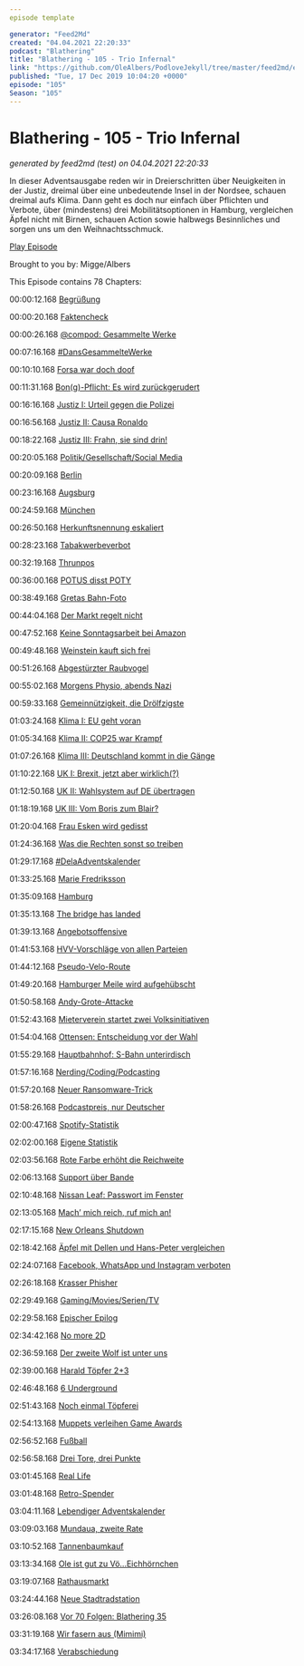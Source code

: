 ```yaml
---
episode template

generator: "Feed2Md"
created: "04.04.2021 22:20:33"
podcast: "Blathering"
title: "Blathering - 105 - Trio Infernal"
link: "https://github.com/OleAlbers/PodloveJekyll/tree/master/feed2md/example/export/seasons/4/2019/12/Blathering___105___Trio_Infernal.md"
published: "Tue, 17 Dec 2019 10:04:20 +0000"
episode: "105"
Season: "105"
---
```


# Blathering - 105 - Trio Infernal
_generated by feed2md (test) on 04.04.2021 22:20:33_

In dieser Adventsausgabe reden wir in Dreierschritten über Neuigkeiten in der Justiz, dreimal über eine unbedeutende Insel in der Nordsee, schauen dreimal aufs Klima. Dann geht es doch nur einfach über Pflichten und Verbote, über (mindestens) drei Mobilitätsoptionen in Hamburg, vergleichen Äpfel nicht mit Birnen, schauen Action sowie halbwegs Besinnliches und sorgen uns um den Weihnachtsschmuck.

[Play Episode](https://www.blathering.de/podlove/file/1053/s/feed/c/mp3/blathering_105.mp3)

Brought to you by: Migge/Albers

This Episode contains 78 Chapters:


00:00:12.168 [Begrüßung]()

00:00:20.168 [Faktencheck]()

00:00:26.168 [@compod: Gesammelte Werke](https://twitter.com/search?q=(from%3Acompod)%20(%40blathering_pod)%20until%3A2019-12-17%20since%3A2019-12-09&src=typed_query&f=live)

00:07:16.168 [#DansGesammelteWerke](https://twitter.com/search?q=(from%3Aevildanwallace)%20(%40blathering_pod)%20until%3A2019-12-17%20since%3A2019-12-09&src=typed_query&f=live)

00:10:10.168 [Forsa war doch doof](https://uebermedien.de/44423/forsa-macht-mit-dubioser-umfrage-stimmung-gegen-linkskurs-der-spd/)

00:11:31.168 [Bon(g)-Pflicht: Es wird zurückgerudert](https://taz.de/Obligatorische-Quittung-ab-Januar/!5646168/)

00:16:16.168 [Justiz I: Urteil gegen die Polizei](https://taz.de/Rechtswidriger-Einsatz-bei-Klimademo/!5649502/)

00:16:56.168 [Justiz II: Causa Ronaldo](https://translate.google.de/translate?sl=en&tl=de&u=https%3A%2F%2Fwww.outlookindia.com%2Fwebsite%2Fstory%2Fsports-news-cristiano-ronaldo-wins-courtroom-ruling-to-block-accuser-in-rape-case%2F341896)

00:18:22.168 [Justiz III: Frahn, sie sind drin!](https://www.freiepresse.de/chemnitz/arbeitsgericht-chemnitz-cfc-muss-daniel-frahn-weiterbeschaeftigen-artikel10680033)

00:20:05.168 [Politik/Gesellschaft/Social Media]()

00:20:09.168 [Berlin](https://www.tagesschau.de/inland/tiergarten-mord-russland-101.html)

00:23:16.168 [Augsburg](https://www.spiegel.de/panorama/totschlag-in-augsburg-ein-merkwuerdiges-verbrechen-a-1300794.html)

00:24:59.168 [München](https://www.faz.net/aktuell/gesellschaft/kriminalitaet/muenchen-tatverdaechtiger-nach-messerangriff-in-psychiatrie-16529164.html)

00:26:50.168 [Herkunftsnennung eskaliert](https://taz.de/Herkunftsnennung-bei-Straftaten/!5645189/)

00:28:23.168 [Tabakwerbeverbot](https://www.sueddeutsche.de/politik/tabakwerbung-tabakwerbeverbot-cdu-csu-unionsfraktion-1.4718481)

00:32:19.168 [Thrunpos](https://www.hollywoodreporter.com/heat-vision/thanos-creator-feels-violated-trump-campaigns-avengers-ad-1261553)

00:36:00.168 [POTUS disst POTY](https://twitter.com/QasimRashid/status/1205115894181048321)

00:38:49.168 [Gretas Bahn-Foto](https://translate.google.de/translate?hl=&sl=sv&tl=de&u=https%3A%2F%2Fwww.dn.se%2Fnyheter%2Fvarlden%2Ftyska-tagbraket-reste-greta-thunberg-pa-golvet-eller-i-forsta-klass%2F)

00:44:04.168 [Der Markt regelt nicht](https://www.tagesschau.de/wirtschaft/thomas-cook-rettung-101.html)

00:47:52.168 [Keine Sonntagsarbeit bei Amazon](https://www.neues-deutschland.de/artikel/1130039.weihnachtsgeschaeft-amazon-in-die-schranken-gewiesen.html)

00:49:48.168 [Weinstein kauft sich frei](https://taz.de/MeToo-in-den-USA/!5649431/)

00:51:26.168 [Abgestürzter Raubvogel](https://uebermedien.de/44448/den-blick-auf-die-welt-weiten-mit-rechtsradikalen-blogs/)

00:55:02.168 [Morgens Physio, abends Nazi](https://threadreaderapp.com/thread/1204388572209565697.html)

00:59:33.168 [Gemeinnützigkeit, die Drölfzigste](https://www.kuechenstud.io/lagedernation/2019/12/06/ldn168-spd-bundesparteitag-pisa-test-gemeinnuetzigkeit-tiergarten-mord-nato-gipfel-uba-studie-iban-recherche/?t=35%3A35)

01:03:24.168 [Klima I: EU geht voran](https://www.tagesschau.de/ausland/eu-gipfel-klimaschutz-einigung-101.html)

01:05:34.168 [Klima II: COP25 war Krampf](https://taz.de/Abschluss-der-COP25-in-Madrid/!5650544/)

01:07:26.168 [Klima III: Deutschland kommt in die Gänge](https://taz.de/CO2-Preis-soll-auf-25-Euro-steigen/!5650622/)

01:10:22.168 [UK I: Brexit, jetzt aber wirklich(?)](https://twitter.com/tmigge/status/1205402375445463040)

01:12:50.168 [UK II: Wahlsystem auf DE übertragen](https://twitter.com/zerstreubar/status/1205288663875276801)

01:18:19.168 [UK III: Vom Boris zum Blair?](https://taz.de/Wahlsieg-fuer-die-Tories/!5650553/)

01:20:04.168 [Frau Esken wird gedisst](https://lauerundwehner.de/luw038-ard-kontraste-in-berichterstattungsaffaere-ueber-saskia-esken-verwickelt-thomas-cook-pleite-meisterzwang/?t=05%3A09)

01:24:36.168 [Was die Rechten sonst so treiben](https://www.sueddeutsche.de/politik/strache-fpoe-spesen-vorwuerfe-oesterreich-1.4722294)

01:29:17.168 [#DelaAdventskalender](https://twitter.com/Delanji/status/1202299020288364550)

01:33:25.168 [Marie Fredriksson](https://de.wikipedia.org/wiki/Marie_Fredriksson)

01:35:09.168 [Hamburg]()

01:35:13.168 [The bridge has landed](https://www.hamburg1.de/nachrichten/43265/U3_Haltestelle_Landungsbruecken_fertiggestellt.html)

01:39:13.168 [Angebotsoffensive](https://dialog.hochbahn.de/gute-fahrt/wie-das-mit-dem-hamburg-takt-klappen-soll/)

01:41:53.168 [HVV-Vorschläge von allen Parteien](https://www.hamburg1.de/nachrichten/43270/Gruene_stellen_ihr_HVV_Preissystem_vor.html)

01:44:12.168 [Pseudo-Velo-Route](https://www.hamburg1.de/nachrichten/43225/Schmale_Radwege_in_der_Kritik.html)

01:49:20.168 [Hamburger Meile wird aufgehübscht](https://www.hamburg1.de/nachrichten/43227/Hamburger_Meile_wird_saniert.html)

01:50:58.168 [Andy-Grote-Attacke](https://www.hamburg1.de/nachrichten/43263/Unbekannte_attackieren_Wagen_von_Andy_Grote.html)

01:52:43.168 [Mieterverein startet zwei Volksinitiativen](https://www.hamburg1.de/nachrichten/43216/Zwei_Volksinitiativen_gestartet.html)

01:54:04.168 [Ottensen: Entscheidung vor der Wahl](https://www.hamburg1.de/nachrichten/43276/Fruehere_Entscheidung_zu_Ottensen_autofrei.html)

01:55:29.168 [Hauptbahnhof: S-Bahn unterirdisch](https://www.hamburg1.de/nachrichten/43274/Kommt_ein_S_Bahn_Tunnel_unter_Hamburgs_Hbf.html)

01:57:16.168 [Nerding/Coding/Podcasting]()

01:57:20.168 [Neuer Ransomware-Trick](https://www.golem.de/news/neuer-trick-ransomware-versteckt-sich-im-windows-safe-mode-1912-145454.html)

01:58:26.168 [Podcastpreis, nur Deutscher](https://podcastpreis.de/)

02:00:47.168 [Spotify-Statistik](https://podcasters.spotify.com/de/wrapped/podcasters2019/?id=860214fc16aee88c80a613eac421b17220bb2c0073cb4443fffcbac66148b657)

02:02:00.168 [Eigene Statistik](https://twitter.com/blathering_pod/status/1205387941926916096)

02:03:56.168 [Rote Farbe erhöht die Reichweite](https://www.golem.de/news/psychologie-rot-soll-im-winter-die-reichweite-von-e-autos-steigern-1912-145467.html)

02:06:13.168 [Support über Bande](https://casavi.de/)

02:10:48.168 [Nissan Leaf: Passwort im Fenster](https://twitter.com/unixbigot/status/1204296088112381954)

02:13:05.168 [Mach’ mich reich, ruf mich an!](https://www.spiegel.de/wirtschaft/unternehmen/easy-money-telefonica-muss-findigem-kunden-225-000-euro-auszahlen-a-1300921.html)

02:17:15.168 [New Orleans Shutdown](https://www.zdf.de/nachrichten/heute/nach-cyberattacke-ausnahmezustand-in-new-orleans-100.html)

02:18:42.168 [Äpfel mit Dellen und Hans-Peter vergleichen](https://www.channelnews.com.au/apple-mac-pro-has-nothing-on-dells-200k-workstation/)

02:24:07.168 [Facebook, WhatsApp und Instagram verboten](https://t3n.de/news/gericht-verbietet-apps-whatsapp-1231364/)

02:26:18.168 [Krasser Phisher](https://twitter.com/stammtischphilo/status/1206478927990013952)

02:29:49.168 [Gaming/Movies/Serien/TV]()

02:29:58.168 [Epischer Epilog](https://twitter.com/stammtischphilo/status/1204880301597614086)

02:34:42.168 [No more 2D](https://twitter.com/stammtischphilo/status/1205253182932344832)

02:36:59.168 [Der zweite Wolf ist unter uns](https://twitter.com/stammtischphilo/status/1205542900391718913)

02:39:00.168 [Harald Töpfer 2+3](https://www.schnittberichte.com/schnittbericht.php?ID=4087653)

02:46:48.168 [6 Underground](https://www.youtube.com/watch?v=XcIuFTrLS6g)

02:51:43.168 [Noch einmal Töpferei](https://de.wikipedia.org/wiki/Heldenreise)

02:54:13.168 [Muppets verleihen Game Awards](https://www.youtube.com/watch?v=6PK8IeCnwII)

02:56:52.168 [Fußball]()

02:56:58.168 [Drei Tore, drei Punkte](https://www.stefangroenveld.de/2019/tor-tor-stuermertor/)

03:01:45.168 [Real Life]()

03:01:48.168 [Retro-Spender](https://twitter.com/stammtischphilo/status/1205450332869922817)

03:04:11.168 [Lebendiger Adventskalender](https://www.instagram.com/p/B6GPxpDoMHl/)

03:09:03.168 [Mundaua, zweite Rate](https://twitter.com/stammtischphilo/status/1204406762683666434)

03:10:52.168 [Tannenbaumkauf](https://www.auteo.online/)

03:13:34.168 [Ole ist gut zu Vö...Eichhörnchen](https://twitter.com/stammtischphilo/status/1205074352049397760)

03:19:07.168 [Rathausmarkt](https://www.instagram.com/p/B6BItCxItBA/)

03:24:44.168 [Neue Stadtradstation](https://twitter.com/stammtischphilo/status/1205090775899525122)

03:26:08.168 [Vor 70 Folgen: Blathering 35](https://www.blathering.de/2017/10/blathering-035-die-blatheringsche-unschaerferelation/)

03:31:19.168 [Wir fasern aus (Mimimi)](https://de.wikipedia.org/wiki/Tinnitus)

03:34:17.168 [Verabschiedung]()



